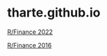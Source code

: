 # tharte.github.io

[R/Finance 2022](https://rinfinance.s3.amazonaws.com/past.rinfinance.com/agenda/2022/ThomasHarte.html)

[R/Finance 2016]( http://tharte.github.io/mbt)
